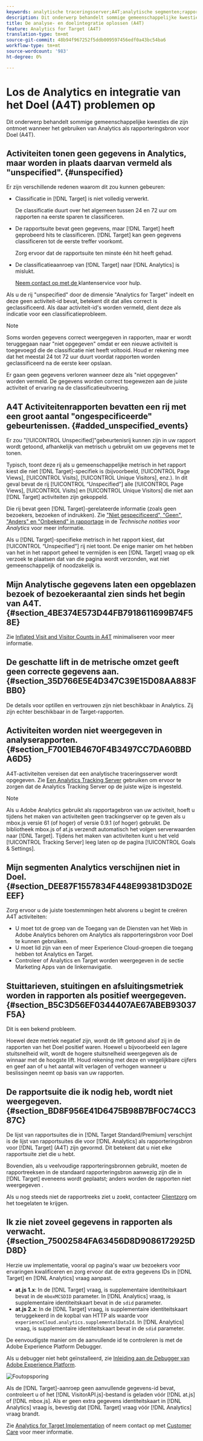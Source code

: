 ```yaml
---
keywords: analytische traceringsserver;A4T;analytische segmenten;rapportsuites;onjuiste gegevens;zwevend;sdid;VisitorAPI.js;mboxMCSDID;phantom;niet opgegeven
description: Dit onderwerp behandelt sommige gemeenschappelijke kwesties die zijn ontmoet wanneer het gebruiken van Analytics als rapporteringsbron voor Doel (A4T).
title: De analyse- en doelintegratie oplossen (A4T)
feature: Analytics for Target (A4T)
translation-type: tm+mt
source-git-commit: 48b94f967252f5ddb009597456edf0a43bc54ba6
workflow-type: tm+mt
source-wordcount: '983'
ht-degree: 0%

---
```



# Los de Analytics en integratie van het Doel (A4T) problemen op

Dit onderwerp behandelt sommige gemeenschappelijke kwesties die zijn ontmoet wanneer het gebruiken van Analytics als rapporteringsbron voor Doel (A4T).

## Activiteiten tonen geen gegevens in Analytics, maar worden in plaats daarvan vermeld als &quot;unspecified&quot;. {#unspecified}

Er zijn verschillende redenen waarom dit zou kunnen gebeuren:

* Classificatie in [!DNL Target] is niet volledig verwerkt.

   De classificatie duurt over het algemeen tussen 24 en 72 uur om rapporten na eerste sparen te classificeren.

* De rapportsuite bevat geen gegevens, maar [!DNL Target] heeft geprobeerd hits te classificeren. [!DNL Target] kan geen gegevens classificeren tot de eerste treffer voorkomt.

   Zorg ervoor dat de rapportsuite ten minste één hit heeft gehad.

* De classificatieaanroep van [!DNL Target] naar [!DNL Analytics] is mislukt.

   [Neem contact op met de ](/help/cmp-resources-and-contact-information.md#reference_ACA3391A00EF467B87930A450050077C) klantenservice voor hulp.

Als u de rij &quot;unspecified&quot; door de dimensie &quot;Analytics for Target&quot; indeelt en deze geen activiteit-id bevat, betekent dit dat alles correct is geclassificeerd.  Als daar activiteit-id&#39;s worden vermeld, dient deze als indicatie voor een classificatieprobleem.

>[!NOTE]
>
>Soms worden gegevens correct weergegeven in rapporten, maar er wordt teruggegaan naar &quot;niet opgegeven&quot; omdat er een nieuwe activiteit is toegevoegd die de classificatie niet heeft voltooid. Houd er rekening mee dat het meestal 24 tot 72 uur duurt voordat rapporten worden geclassificeerd na de eerste keer opslaan.
>
>Er gaan geen gegevens verloren wanneer deze als &quot;niet opgegeven&quot; worden vermeld. De gegevens worden correct toegewezen aan de juiste activiteit of ervaring na de classificatieuitvoering.

## A4T Activiteitenrapporten bevatten een rij met een groot aantal &quot;ongespecificeerde&quot; gebeurtenissen. {#added_unspecified_events}

Er zou &quot;[!UICONTROL Unspecified]&quot;gebeurtenisrij kunnen zijn in uw rapport wordt getoond, afhankelijk van metrisch u gebruikt om uw gegevens met te tonen.

Typisch, toont deze rij als u gemeenschappelijke metrisch in het rapport kiest die niet [!DNL Target]-specifiek is (bijvoorbeeld, [!UICONTROL Page Views], [!UICONTROL Visits], [!UICONTROL Unique Visitors], enz.). In dit geval bevat de rij [!UICONTROL “Unspecified”] alle [!UICONTROL Page Views], [!UICONTROL Visits] en [!UICONTROL Unique Visitors] die niet aan [!DNL Target] activiteiten zijn gekoppeld.

Die rij bevat geen [!DNL Target]-gerelateerde informatie (zoals geen bezoekers, bezoeken of indrukken). Zie [&quot;Niet gespecificeerd&quot;, &quot;Geen&quot;, &quot;Anders&quot; en &quot;Onbekend&quot; in rapportage](https://experienceleague.adobe.com/docs/analytics/technotes/unspecified.html?lang=en) in de *Technische notities voor Analytics* voor meer informatie.

Als u [!DNL Target]-specifieke metrisch in het rapport kiest, dat [!UICONTROL “Unspecified”] rij niet toont. De enige manier om het hebben van het in het rapport geheel te vermijden is een [!DNL Target] vraag op elk verzoek te plaatsen dat van die pagina wordt verzonden, wat niet gemeenschappelijk of noodzakelijk is.

## Mijn Analytische gegevens laten een opgeblazen bezoek of bezoekeraantal zien sinds het begin van A4T. {#section_4BE374E573D44FB7918611699B74F58E}

Zie [Inflated Visit and Visitor Counts in A4T](/help/c-integrating-target-with-mac/a4t/c-a4t-troubleshooting/minimizing-inflated-visit-and-visitor-counts-a4t.md#concept_A515C2DE126E44B6AD97754C2C6D5235) minimaliseren voor meer informatie.

## De geschatte lift in de metrische omzet geeft geen correcte gegevens aan. {#section_35D766E5E4D347C39E15D08AA883FBB0}

De details voor optillen en vertrouwen zijn niet beschikbaar in Analytics. Zij zijn echter beschikbaar in de Target-rapporten.

## Activiteiten worden niet weergegeven in analyserapporten. {#section_F7001EB4670F4B3497CC7DA60BBDA6D5}

A4T-activiteiten vereisen dat een analytische traceringsserver wordt opgegeven. Zie [Een Analytics Tracking Server](/help/c-integrating-target-with-mac/a4t/analytics-tracking-server.md#task_72077BA7E93C4A65A715A18F32228823) gebruiken om ervoor te zorgen dat de Analytics Tracking Server op de juiste wijze is ingesteld.

>[!NOTE]
>
>Als u Adobe Analytics gebruikt als rapportagebron van uw activiteit, hoeft u tijdens het maken van activiteiten geen trackingserver op te geven als u mbox.js versie 61 (of hoger) of versie 0.9.1 (of hoger) gebruikt. De bibliotheek mbox.js of at.js verzendt automatisch het volgen serverwaarden naar [!DNL Target]. Tijdens het maken van activiteiten kunt u het veld [!UICONTROL Tracking Server] leeg laten op de pagina [!UICONTROL Goals & Settings].

## Mijn segmenten Analytics verschijnen niet in Doel. {#section_DEE87F1557834F448E99381D3D02EEEF}

Zorg ervoor u de juiste toestemmingen hebt alvorens u begint te creëren A4T activiteiten:

* U moet tot de groep van de Toegang van de Diensten van het Web in Adobe Analytics behoren om Analytics als rapporteringsbron voor Doel te kunnen gebruiken.
* U moet lid zijn van een of meer Experience Cloud-groepen die toegang hebben tot Analytics en Target.
* Controleer of Analytics en Target worden weergegeven in de sectie Marketing Apps van de linkernavigatie.

## Stuittarieven, stuitingen en afsluitingsmetriek worden in rapporten als positief weergegeven. {#section_B5C3D56EF0344407AE67ABEB93037F5A}

Dit is een bekend probleem.

Hoewel deze metriek negatief zijn, wordt de lift getoond alsof zij in de rapporten van het Doel positief waren. Hoewel u bijvoorbeeld een lagere stuitsnelheid wilt, wordt de hogere stuitsnelheid weergegeven als de winnaar met de hoogste lift. Houd rekening met deze en vergelijkbare cijfers en geef aan of u het aantal wilt verlagen of verhogen wanneer u beslissingen neemt op basis van uw rapporten.

## De rapportsuite die ik nodig heb, wordt niet weergegeven. {#section_BD8F956E41D6475B98B7BF0C74CC387C}

De lijst van rapportsuites die in [!DNL Target Standard/Premium] verschijnt is de lijst van rapportsuites die voor [!DNL Analytics] als rapporteringsbron voor [!DNL Target] (A4T) zijn gevormd. Dit betekent dat u niet elke rapportsuite ziet die u hebt.

Bovendien, als u veelvoudige rapporteringsbronnen gebruikt, moeten de rapportreeksen in de standaard rapporteringsbron aanwezig zijn die in [!DNL Target] eveneens wordt geplaatst; anders worden de rapporten niet weergegeven .

Als u nog steeds niet de rapportreeks ziet u zoekt, contacteer [Clientzorg](/help/cmp-resources-and-contact-information.md#reference_ACA3391A00EF467B87930A450050077C) om het toegelaten te krijgen.

## Ik zie niet zoveel gegevens in rapporten als verwacht. {#section_75002584FA63456D8D9086172925DD8D}

Herzie uw implementatie, vooral op pagina&#39;s waar uw bezoekers voor ervaringen kwalificeren en zorg ervoor dat de extra gegevens IDs in [!DNL Target] en [!DNL Analytics] vraag aanpast.

* **at.js 1.x**: In de  [!DNL Target] vraag, is supplementaire identiteitskaart bevat in de  `mboxMCSDID` parameter. In [!DNL Analytics] vraag, is supplementaire identiteitskaart bevat in de `sdid` parameter.
* **at.js 2.x**: In de  [!DNL Target] vraag, is supplementaire identiteitskaart teruggekeerd in de kopbal van HTTP als waarde voor  `experienceCloud.analytics.supplementalDataId`. In [!DNL Analytics] vraag, is supplementaire identiteitskaart bevat in de `sdid` parameter.

De eenvoudigste manier om de aanvullende id te controleren is met de Adobe Experience Platform Debugger.

Als u debugger niet hebt geïnstalleerd, zie [Inleiding aan de Debugger van Adobe Experience Platform](https://experienceleague.adobe.com/docs/platform-learn/tutorials/data-ingestion/web-sdk/introduction-to-the-experience-platform-debugger.html).

![Foutopsporing](/help/c-integrating-target-with-mac/a4t/assets/debugger.png)

Als de [!DNL Target]-aanroep geen aanvullende gegevens-id bevat, controleert u of het [!DNL VisitorAPI.js]-bestand is geladen vóór [!DNL at.js] of [!DNL mbox.js]. Als er geen extra gegevens identiteitskaart in [!DNL Analytics] vraag is, bevestig dat [!DNL Target] vraag vóór [!DNL Analytics] vraag brandt.

Zie [Analytics for Target Implementation](/help/c-integrating-target-with-mac/a4t/a4timplementation.md#concept_CE78750AC2A4487D8ACD9369B3EAC85A) of neem contact op met [Customer Care](/help/cmp-resources-and-contact-information.md#reference_ACA3391A00EF467B87930A450050077C) voor meer informatie.
